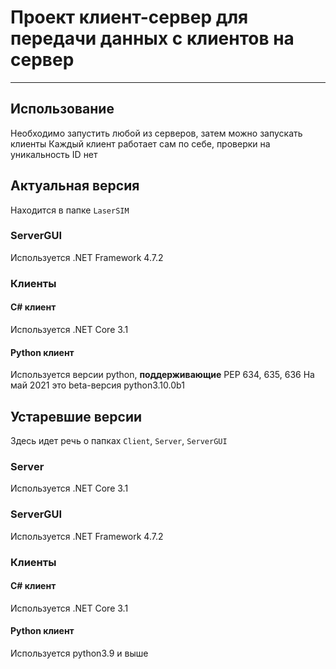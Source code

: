 # Проект клиент-сервер для передачи данных с клиентов на сервер
____

## Использование
Необходимо запустить любой из серверов, затем можно запускать клиенты
Каждый клиент работает сам по себе, проверки на уникальность ID нет

## Актуальная версия
Находится в папке `LaserSIM`

### ServerGUI
Используется .NET Framework 4.7.2

### Клиенты

#### C# клиент
Используется .NET Core 3.1

#### Python клиент
Используется версии python, **поддерживающие** PEP 634, 635, 636
На май 2021 это beta-версия python3.10.0b1

## Устаревшие версии
Здесь идет речь о папках `Client`, `Server`, `ServerGUI`

### Server
Используется .NET Core 3.1

### ServerGUI
Используется .NET Framework 4.7.2

### Клиенты

#### C# клиент
Используется .NET Core 3.1

#### Python клиент
Используется python3.9 и выше

